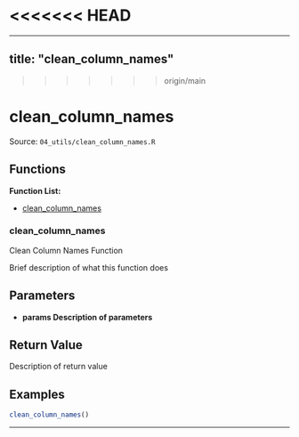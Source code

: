 <<<<<<< HEAD
=======
---
title: "clean_column_names"
---

>>>>>>> origin/main
# clean_column_names

Source: `04_utils/clean_column_names.R`

## Functions

**Function List:**
- [clean_column_names](#clean-column-names)

### clean_column_names

Clean Column Names Function

Brief description of what this function does


## Parameters

- **params Description of parameters**

## Return Value

Description of return value


## Examples

```r
clean_column_names()
```

---

